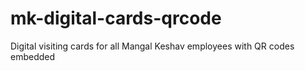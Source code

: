 # mk-digital-cards-qrcode
Digital visiting cards for all Mangal Keshav employees with QR codes embedded
